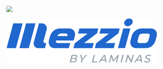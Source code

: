 ![](https://github.com/dotkernel/dotkernel.github.io/blob/main/img/dk_logo_2024.svg) 

![](https://github.com/arhimede/.github/blob/main/mezzio_by_laminas_blue-400.png)


